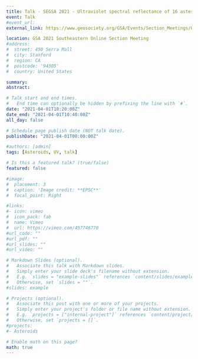 ```yaml
---
title: Talk - SEGSA 2021 - Ultraviolet spectral reflectance of 16 asteroids by Swift
event: Talk
#event_url: 
external_link: https://www.geosociety.org/GSA/Events/Section_Meetings/GSA/Sections/se/2021mtg/home.aspx

location: GSA 2021 Southeastern Online Section Meeting
#address:
#  street: 450 Serra Mall
#  city: Stanford
#  region: CA
#  postcode: '94305'
#  country: United States

summary:
abstract:

# Talk start and end times.
#   End time can optionally be hidden by prefixing the line with `#`.
date: "2021-04-01T10:20:00Z"
date_end: "2021-04-01T10:40:00Z"
all_day: false

# Schedule page publish date (NOT talk date).
publishDate: "2021-04-01T00:00:00Z"

#authors: [admin]
tags: [Asteroids, UV, talk]

# Is this a featured talk? (true/false)
featured: false

#image:
#  placement: 3
#  caption: 'Image credit: **EPSC**'
#  focal_point: Right

#links:
#- icon: vimeo
#  icon_pack: fab
#  name: Vimeo
#  url: https://vimeo.com/457746770
#url_code: ""
#url_pdf: ""
#url_slides: ""
#url_video: ""

# Markdown Slides (optional).
#   Associate this talk with Markdown slides.
#   Simply enter your slide deck's filename without extension.
#   E.g. `slides = "example-slides"` references `content/slides/example-slides.md`.
#   Otherwise, set `slides = ""`.
#slides: example

# Projects (optional).
#   Associate this post with one or more of your projects.
#   Simply enter your project's folder or file name without extension.
#   E.g. `projects = ["internal-project"]` references `content/project/deep-learning/index.md`.
#   Otherwise, set `projects = []`.
#projects:
#- Asteroids

# Enable math on this page?
math: true
---
```


